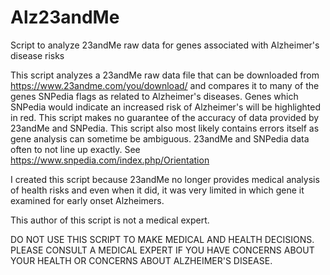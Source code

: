 # Alz23andMe
Script to analyze 23andMe raw data for genes associated with Alzheimer's disease risks

This script analyzes a 23andMe raw data file that can be downloaded from https://www.23andme.com/you/download/ and compares it to many of the genes SNPedia flags as related to Alzheimer's diseases.  Genes which SNPedia  would indicate an increased risk of Alzheimer's will be highlighted in red. This script makes no guarantee of the accuracy of data provided by 23andMe and SNPedia.  This script also most likely contains errors itself as gene analysis can sometime be ambiguous.  23andMe and SNPedia data often to not line up exactly.  See https://www.snpedia.com/index.php/Orientation

I created this script because 23andMe no longer provides medical analysis of health risks and even when it did, it was very limited in which gene it examined for early onset Alzheimers.

This author of this script is not a medical expert.

DO NOT USE THIS SCRIPT TO MAKE MEDICAL AND HEALTH DECISIONS.
PLEASE CONSULT A MEDICAL EXPERT IF YOU HAVE CONCERNS ABOUT YOUR HEALTH OR CONCERNS ABOUT ALZHEIMER'S DISEASE.
